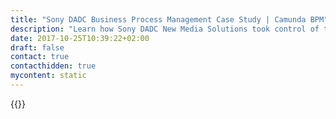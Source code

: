 ```yaml
---
title: "Sony DADC Business Process Management Case Study | Camunda BPM"
description: "Learn how Sony DADC New Media Solutions took control of their business process automation and improved efficiency in their organization with Camunda. Camunda is the leader for workflow automation based on Java and BPMN 2.0."
date: 2017-10-25T10:39:22+02:00
draft: false
contact: true
contacthidden: true
mycontent: static
---
```

{{<case-study-single
company="Sony DADC New Media Solutions "
companydescription="<p>Sony DADC New Media Solutions (Marina Del Rey, Kalifornien) bietet digitale Supply Chain-Lösungen für Kunden in der Medienbranche. Wir liefern jedes Format, für jedes Gerät, über alle Kanäle - so kann jedes Konsummodell von traditionellen Käufen und Downloads bis hin zu Streaming, Online-Speicher und soziale Musikgemeinschaften angeboten werden.</p>"
customerquote=""
teaser=" Durch die Orchestrierung digitaler Supply-Chain-Module wird Musik in die Ohren aller gehört."
usecase="<h3>Betriebstransparenz dank BPMN</h3><p>Bieten Sie Geschäftsanalysten und -betrieben einen besseren Einblick in die implementierten Prozesse und deren aktuelle Ausführung.</p>"
videolink=""
logo="//images.ctfassets.net/vpidbgnakfvf/3nKKrdVSCsAQwWwSGWS8aa/082e8c28699ec2b289d2db2244f5c960/sony-dadc.svg"
pdf="//assets.ctfassets.net/vpidbgnakfvf/5yuhw3q6CejOgoDIG7QD8L/bb1712800d05aa388a046258b53cf6d6/Camunda-CaseStudy_SonyDADC_DE.pdf"
thumbnail="//images.ctfassets.net/vpidbgnakfvf/2EYTxpG1teKu8gMOMwmQC6/d076a01d31506a19157f34631f26ec44/cs-cover-Sony-de.jpg">}}